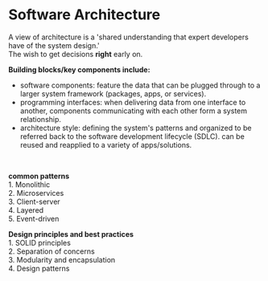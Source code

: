 # Software Architecture
A view of architecture is a 'shared understanding that expert developers have of the system design.' <br>
The wish to get decisions **right** early on.

**Building blocks/key components include:**
- software components:
    feature the data that can be plugged through to a larger system framework (packages, apps, or services).
- programming interfaces:
    when delivering data from one interface to another, components communicating with each other form a system relationship.
- architecture style:
    defining the system's patterns and organized to be referred back to the software development lifecycle (SDLC).
    can be reused and reapplied to a variety of apps/solutions.
<br>

**common patterns** <br>
    1. Monolithic <br>
    2. Microservices <br>
    3. Client-server <br>
    4. Layered <br>
    5. Event-driven

**Design principles and best practices** <br>
    1. SOLID principles <br>
    2. Separation of concerns <br>
    3. Modularity and encapsulation <br>
    4. Design patterns